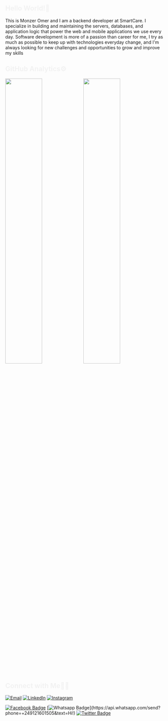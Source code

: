 
<h2 style="color: #f2f2f2;">Hello World!👋 </h2>
This is Monzer Omer and I am a backend developer at SmartCare. I specialize in building and maintaining the servers, databases, and application logic that power the web and mobile applications we use every day.
Software development is more of a passion than career for me, I try as much as possible to keep up with technologies everyday change, and I'm always looking for new challenges and  opportunities to grow and improve my skills

<h2 style="color: #f2f2f2;">GitHub Analytics⚙️ </h2>

<p align="start">
<img width="48%" src="https://github-readme-stats.vercel.app/api?username=monzeromer-lab&show_icons=true&theme=dark" />
<img height="48%" src="https://github-readme-stats.vercel.app/api/top-langs/?username=monzeromer-lab&layout=compact&langs_count=10&theme=dark&show_icons=true"/>
</p>
<h2 style="color: #f2f2f2;">Connect with Me🤝🏻 </h2>
<p>
<a href="mailto:monzer.a.omer@gmail.com"><img alt="Email" src="https://img.shields.io/badge/Email-monzer.a.omer@gmail.com-blue?style=flat-square&logo=gmail"></a>
<a href="https://www.linkedin.com/in/monzeromer/"><img alt="LinkedIn" src="https://img.shields.io/badge/LinkedIn-Monzer%20Omer%20-blue?style=flat-square&logo=linkedin"></a>
<a href="https://www.instagram.com/monzer.a.omer/"><img alt="Instagram" src="https://img.shields.io/badge/Instagram-monzer.a.omer-blue?style=flat-square&logo=instagram"></a>

[![Facebook Badge](https://img.shields.io/badge/-Facebook-3b5998?style=flat-square&labelColor=3b5998&logo=facebook&logoColor=white&link=https://www.facebook.com/monzersmiledev/)](https://www.facebook.com/monzersmiledev)
[![Whatsapp Badge](https://img.shields.io/badge/-Whatsapp-4CA143?style=flat-square&labelColor=4CA143&logo=whatsapp&logoColor=white&link=https://api.whatsapp.com/send?phone=+249998057549&text=Hi!)](https://api.whatsapp.com/send?phone=+249121601505&text=Hi!)
[![Twitter Badge](https://img.shields.io/badge/-Twitter-1da1f2?style=flat-square&labelColor=1da1f2&logo=twitter&logoColor=white&link=https://www.twitter.com/monzersmiledev/)](https://twitter.com/monzersmiledev/)
</p>
